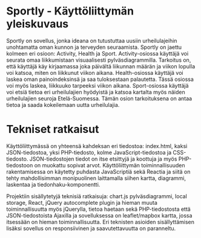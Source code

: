 # Sportly - Käyttöliittymän yleiskuvaus
Sportly on sovellus, jonka ideana on tutustuttaa uusiin urheilulajeihin unohtamatta oman kunnon ja terveyden seuraamista. Sportly on jaettu kolmeen eri osioon: Activity, Health ja Sport. Activity-osiossa käyttäjä voi seurata omaa liikkumistaan visuaalisesti pylväsdiagrammilla. Tarkoitus on, että käyttäjä käy kirjaamassa joka päivältä liikunnan määrän ja viikon lopulla voi katsoa, miten on liikkunut viikon aikana. Health-osiossa käyttäjä voi laskea oman painoindeksinsä ja saa tuloksestaan palautetta. Tässä osiossa voi myös laskea, liikkuuko tarpeeksi viikon aikana. Sport-osiossa käyttäjä voi etsiä tietoa eri urheilulajien hyödyistä ja katsoa kartalta myös näiden urheilulajien seuroja Etelä-Suomessa. Tämän osion tarkoituksena on antaa tietoa ja saada kokeilemaan uutta urheilulajia.

# Tekniset ratkaisut
Käyttöliittymässä on yhteensä kahdeksan eri tiedostoa: index.html, kaksi JSON-tiedostoa, yksi PHP-tiedosto, kolme JavaScript-tiedostoa ja CSS-tiedosto. JSON-tiedostojen tiedot on itse etsittyjä ja koottuja ja myös PHP-tiedostoon on muokattu sopivat arvot. Käyttöliittymän toiminnallisuuden rakentamisessa on käytetty puhdasta JavaScriptiä sekä Reactia ja siitä on tehty mahdollisimman monipuolinen laittamalla siihen kartta, diagrammi, laskentaa ja tiedonhaku-komponentti.

Projektiin sisällytetyjä teknisiä ratkaisuja: chart.js pylväsdiagrammi, local storage, React, jQuery autocomplete plugin ja hieman muuta toiminnallisuutta myös jQuerylla, tietoa haetaan sekä PHP-tiedostosta että JSON-tiedostoista Ajaxilla ja sovelluksessa on leaflet/mapbox kartta, jossa itsessään on hieman toiminnallisuutta. Eri teknisten asioiden sisällyttämisen lisäksi sovellus on responsiivinen ja saavutettavuutta on paranneltu.
